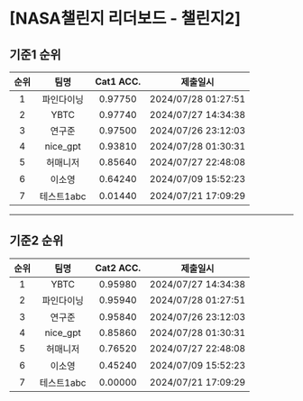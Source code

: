 # [NASA챌린지 리더보드 - 챌린지2]
## 기준1 순위
| 순위 | 팀명 | Cat1 ACC. | 제출일시 |
|:----:|:----:|:-----:|:----:|
| 1 | 파인다이닝 | 0.97750 | 2024/07/28 01:27:51 |
| 2 | YBTC | 0.97740 | 2024/07/27 14:34:38 |
| 3 | 연구준 | 0.97500 | 2024/07/26 23:12:03 |
| 4 | nice_gpt | 0.93810 | 2024/07/28 01:30:31 |
| 5 | 허매니저 | 0.85640 | 2024/07/27 22:48:08 |
| 6 | 이소영 | 0.64240 | 2024/07/09 15:52:23 |
| 7 | 테스트1abc | 0.01440 | 2024/07/21 17:09:29 |
___
## 기준2 순위
| 순위 | 팀명 | Cat2 ACC. | 제출일시 |
|:----:|:----:|:-----:|:----:|
| 1 | YBTC | 0.95980 | 2024/07/27 14:34:38 |
| 2 | 파인다이닝 | 0.95940 | 2024/07/28 01:27:51 |
| 3 | 연구준 | 0.95840 | 2024/07/26 23:12:03 |
| 4 | nice_gpt | 0.85860 | 2024/07/28 01:30:31 |
| 5 | 허매니저 | 0.76520 | 2024/07/27 22:48:08 |
| 6 | 이소영 | 0.45240 | 2024/07/09 15:52:23 |
| 7 | 테스트1abc | 0.00000 | 2024/07/21 17:09:29 |
